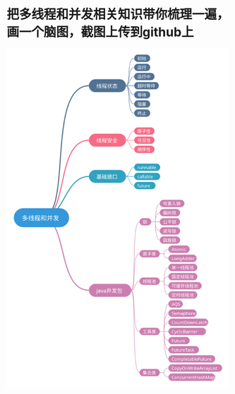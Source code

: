 # 把多线程和并发相关知识带你梳理一遍，画一个脑图，截图上传到github上
![image](https://github.com/gaoliang-dl/JAVA-000/blob/main/Week_04/多线程和并发.svg)  

